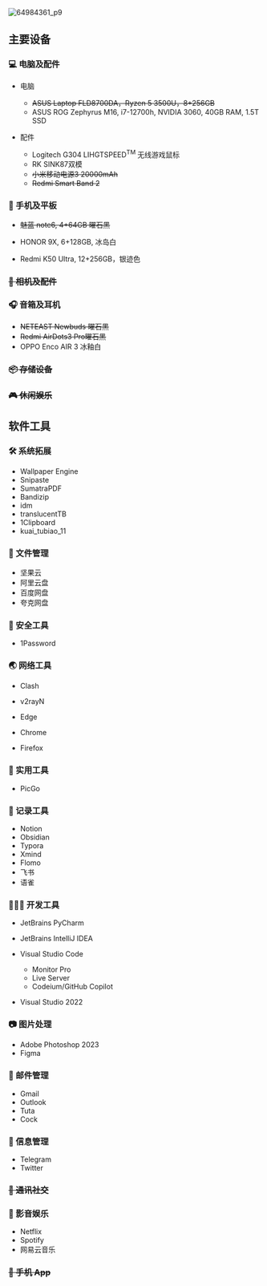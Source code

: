 ![64984361_p9](https://s2.loli.net/2024/02/19/1hQcPinFOfqRvup.jpg)

## 主要设备



### 💻 电脑及配件

- 电脑
  - ~~ASUS Laptop FLD8700DA，Ryzen 5 3500U，8+256GB~~
  - ASUS ROG Zephyrus M16, i7-12700h, NVIDIA 3060, 40GB RAM, 1.5T SSD

- 配件
  - Logitech G304 LIHGTSPEED<sup>TM</sup> 无线游戏鼠标
  - RK SINK87双模
  - ~~小米移动电源3 20000mAh~~
  - ~~Redmi Smart Band 2~~


### 📱 手机及平板

- ~~魅蓝 note6, 4+64GB 曜石黑~~

- HONOR 9X, 6+128GB, 冰岛白

- Redmi K50 Ultra, 12+256GB，银迹色


### ~~🎥 相机及配件~~

### 🎧 音箱及耳机

- ~~NETEAST Newbuds 曜石黑~~
- ~~Redmi AirDots3 Pro曜石黑~~
- OPPO Enco AIR 3 冰釉白

### ~~📦 存储设备~~

### ~~🎮 休闲娱乐~~

## 软件工具
### 🛠 系统拓展

- Wallpaper Engine
- Snipaste
- SumatraPDF
- Bandizip
- idm
- translucentTB
- 1Clipboard
- kuai_tubiao_11 

### 📁 文件管理
- 坚果云
- 阿里云盘
- 百度网盘
- 夸克网盘

### 🔐 安全工具
- 1Password

### 🌏 网络工具
- Clash
- v2rayN
- Edge

- Chrome
- Firefox

### 🧰 实用工具

- PicGo


### 📝 记录工具
- Notion
- Obsidian
- Typora
- Xmind
- Flomo
- 飞书
- 语雀
### 👨🏻‍💻 开发工具
- JetBrains PyCharm
- JetBrains IntelliJ IDEA
- Visual Studio Code
  - Monitor Pro
  - Live Server
  - Codeium/GitHub Copilot

- Visual Studio 2022

### 📷 图片处理
- Adobe Photoshop 2023
- Figma

 ### 📮 邮件管理
 - Gmail
- Outlook
- Tuta
- Cock
### 📨 信息管理

- Telegram
- Twitter
### ~~💬 通讯社交~~
### 🎸 影音娱乐
 - Netflix
- Spotify
- 网易云音乐

### ~~📲 手机 App~~


